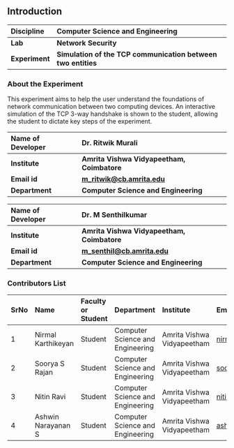 ## Introduction

| <b>Discipline  | <b>Computer Science and Engineering                          |
| :------------- | :----------------------------------------------------------- |
| <b> Lab        | <b> Network Security                                         |
| <b> Experiment | <b> Simulation of the TCP communication between two entities |

### About the Experiment

This experiment aims to help the user understand the foundations of network communication between two computing devices. An interactive simulation of the TCP 3-way handshake is shown to the student, allowing the student to dictate key steps of the experiment.

| <b>Name of Developer | <b> Dr. Ritwik Murali                      |
| :------------------- | :----------------------------------------- |
| <b> Institute        | <b> Amrita Vishwa Vidyapeetham, Coimbatore |
| <b> Email id         | <b> m_ritwik@cb.amrita.edu                 |
| <b> Department       | <b> Computer Science and Engineering       |

| <b>Name of Developer | <b> Dr. M Senthilkumar                     |
| :------------------- | :----------------------------------------- |
| <b> Institute        | <b> Amrita Vishwa Vidyapeetham, Coimbatore |
| <b> Email id         | <b> m_senthil@cb.amrita.edu                |
| <b> Department       | <b> Computer Science and Engineering       |

### Contributors List

| SrNo | Name               | Faculty or Student | Department                       | Institute                  | Email id                        |
| :--- | :----------------- | :----------------- | :------------------------------- | :------------------------- | :------------------------------ |
| 1    | Nirmal Karthikeyan | Student            | Computer Science and Engineering | Amrita Vishwa Vidyapeetham | nirmalkarthikeyan1503@gmail.com |
| 2    | Soorya S Rajan     | Student            | Computer Science and Engineering | Amrita Vishwa Vidyapeetham | soorya.s27@gmail.com            |
| 3    | Nitin Ravi         | Student            | Computer Science and Engineering | Amrita Vishwa Vidyapeetham | nitinravi18@gmail.com           |
| 4    | Ashwin Narayanan S | Student            | Computer Science and Engineering | Amrita Vishwa Vidyapeetham | ashrockzzz2003@gmail.com        |
